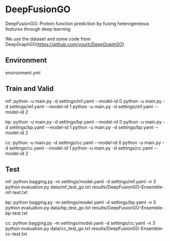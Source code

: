 # DeepFusionGO
DeepFusionGO: Protein function prediction by fusing heterogeneous features through deep learning

We use the dataset and some code from DeepGraphGO(https://github.com/yourh/DeepGraphGO).

## Environment

environment.yml

## Train and Valid
mf: 
python -u main.py -d settings/mf.yaml --model-id 0
python -u main.py -d settings/mf.yaml --model-id 1
python -u main.py -d settings/mf.yaml --model-id 2


bp:
python -u main.py -d settings/bp.yaml --model-id 0
python -u main.py -d settings/bp.yaml --model-id 1
python -u main.py -d settings/bp.yaml --model-id 2


cc:
python -u main.py -d settings/cc.yaml --model-id 0
python -u main.py -d settings/cc.yaml --model-id 1
python -u main.py -d settings/cc.yaml --model-id 2

## Test
mf:
python bagging.py -m settings/model.yaml -d settings/mf.yaml -n 3
python evaluation.py data/mf_test_go.txt results/DeepFusionGO-Ensemble-mf-test.txt


bp:
python bagging.py -m settings/model.yaml -d settings/bp.yaml -n 3
python evaluation.py data/bp_test_go.txt results/DeepFusionGO-Ensemble-bp-test.txt


cc:
python bagging.py -m settings/model.yaml -d settings/cc.yaml -n 3
python evaluation.py data/cc_test_go.txt results/DeepFusionGO-Ensemble-cc-test.txt